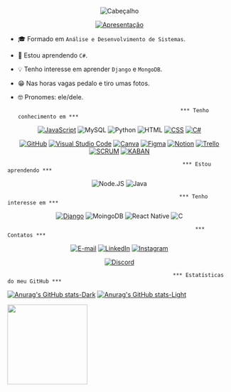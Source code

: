 <div align= "center"> 

![Cabeçalho](https://capsule-render.vercel.app/api?type=transparent&fontColor=3498d0&text=Gabriel+Lima&height=150&fontSize=80&desc=Meu%20Mundo%20!&descAlignY=75&descAlign=70)
  
[![Apresentação](https://readme-typing-svg.demolab.com/?lines=👋🏼+Olá,+Bem-vindo+ao+meu+GitHub!&center=true)](https://git.io/typing-svg)

</div>

- 🎓 Formado em `Análise e Desenvolvimento de Sistemas`.
- 🌱 Estou aprendendo `C#`.
- 💡 Tenho interesse em aprender `Django` e `MongoDB`.
- 😁 Nas horas vagas pedalo e tiro umas fotos.
- 🤓 Pronomes: ele/dele.

                                                         *** Tenho conhecimento em ***

<div align= "center">
  
  [![JavaScript](https://img.shields.io/badge/-JavaScript-F7DF1E?style=for-the-badge&logo=javascript&logoColor=black)](https://developer.mozilla.org/pt-BR/docs/Web/JavaScript) 
  ![MySQL](https://img.shields.io/badge/-MySQL-4479A1?style=for-the-badge&logo=MySQL&logoColor=black)
  ![Python](https://img.shields.io/badge/Python-3776AB?style=for-the-badge&logo=python&logoColor=white)
  ![HTML](https://img.shields.io/badge/-HTML5-E34F26?style=for-the-badge&logo=HTML5&logoColor=white)
  [![CSS](https://img.shields.io/badge/-CSS-1572B6?style=for-the-badge&logo=css3&logoColor=white)](https://www.w3.org/Style/CSS/)
  [![C#](https://img.shields.io/badge/-csharp-9400d3?style=for-the-badge&logo=csharp&logoColor=white)](https://learn.microsoft.com/pt-br/dotnet/csharp/)
 
  [![GitHub](https://img.shields.io/badge/-GitHub-000000?style=for-the-badge&logo=github&logoColor=white)](https://github.com/) 
  [![Visual Studio Code](https://img.shields.io/badge/-VS%20Code-007ACC?style=for-the-badge&logo=visualstudiocode&logoColor=white)](https://code.visualstudio.com/) 
  [![Canva](https://img.shields.io/badge/-Canva-00C4CC?style=for-the-badge&logo=canva&logoColor=white)](https://www.canva.com/pt_br/) 
  [![Figma](https://img.shields.io/badge/-Figma-F24E1E?style=for-the-badge&logo=figma&logoColor=white)](https://www.figma.com/) 
  [![Notion](https://img.shields.io/badge/-Notion-000000?style=for-the-badge&logo=notion&logoColor=white)](https://www.notion.so/) 
  [![Trello](https://img.shields.io/badge/-Trello-0052CC?style=for-the-badge&logo=trello&logoColor=white)](https://trello.com/pt-BR)
  [![SCRUM](https://img.shields.io/badge/-scrum-030303?style=for-the-badge&logo=scrum&logoColor=black)](https://www.scrum.org/)
  [![KABAN](https://img.shields.io/badge/-Kaban-030303?style=for-the-badge&logo=kaban&logoColor=black)](https://www.scrum.org/)
  
 

</div>

                                                           *** Estou aprendendo ***

<div align= "center">

![Node.JS](https://img.shields.io/badge/-Node.JS-339933?style=for-the-badge&logo=Node.JS&logoColor=white)
![Java](https://img.shields.io/badge/Java-ED8B00?style=for-the-badge&logo=java&logoColor=white)

</div>

                                                          *** Tenho interesse em ***

<div align= "center">

[![Django](https://img.shields.io/badge/-Django-092E20?style=for-the-badge&logo=django&logoColor=white)](https://docs.djangoproject.com/pt-br/4.1/)
![MoingoDB](https://img.shields.io/badge/MongoDB-4EA94B?style=for-the-badge&logo=mongodb&logoColor=white)
![React Native](https://img.shields.io/badge/React_Native-20232A?style=for-the-badge&logo=react&logoColor=61DAFB)
![C](https://img.shields.io/badge/C-00599C?style=for-the-badge&logo=c&logoColor=white)

</div>

                                                               *** Contatos ***

<div align= "center"> 

[![E-mail](https://img.shields.io/badge/-Email-EA4335?style=for-the-badge&logo=gmail&logoColor=white)](mailto:gabrieldesouzalima@gmail.com) [![LinkedIn](https://img.shields.io/badge/-LinkedIn-0A66C2?style=for-the-badge&logo=linkedin)](https://www.linkedin.com/in/gabriellima96/) [![Instagram](https://img.shields.io/badge/-Instagram-E4405F?style=for-the-badge&logo=instagram&logoColor=white)](https://instagram.com/gabriellima_dev)

[![Discord](https://img.shields.io/badge/gabriel_lima%238353-5865F2?style=for-the-badge&logo=discord&logoColor=white)](https://discord.com)
  
</div>


                                                        *** Estatísticas do meu GitHub ***

[![Anurag's GitHub stats-Dark](https://github-readme-stats.vercel.app/api?username=GabrieLima-dev&show_icons=true&theme=highcontrast#gh-dark-mode-only)](https://github.com/anuraghazra/github-readme-stats#gh-dark-mode-only)
[![Anurag's GitHub stats-Light](https://github-readme-stats.vercel.app/api?username=GabrieLima-dev&show_icons=true&theme=highcontrast#gh-light-mode-only)](https://github.com/anuraghazra/github-readme-stats#gh-light-mode-only)

 <a href="https://github.com/GabrieLIma-dev">
 <img height="180em" src="https://github-readme-stats.vercel.app/api/top-langs/?username=GabrieLima-dev&layout=compact&langs_count=7&theme=highcontrast"/>
  
